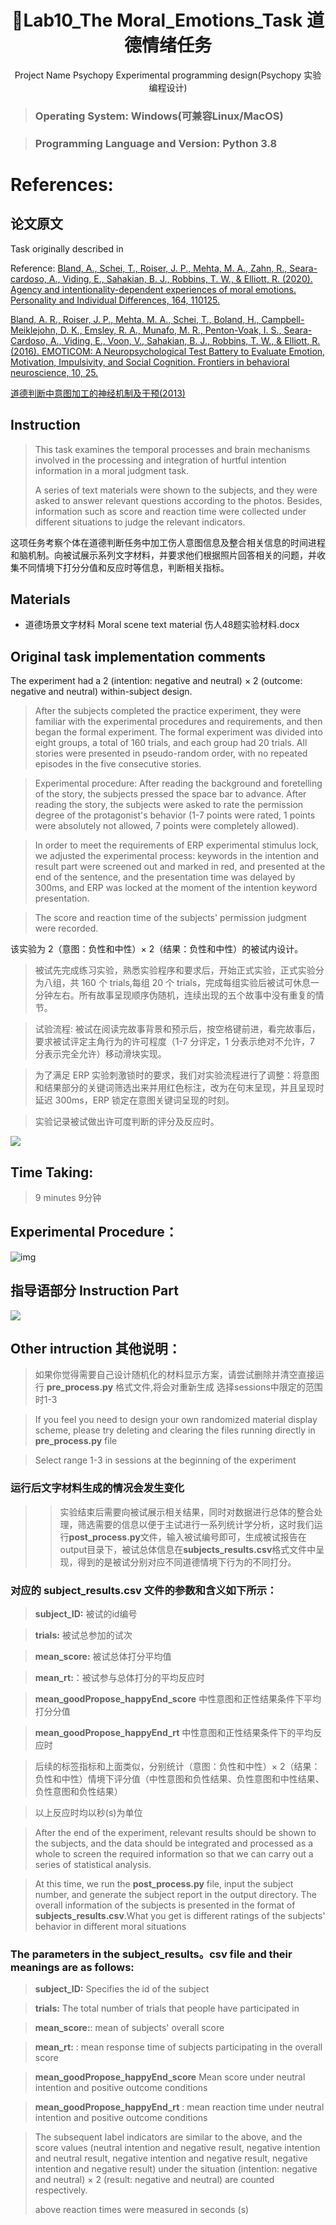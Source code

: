 <div align="center">
<h1 align="center">🍭Lab10_The Moral_Emotions_Task 道德情绪任务  </h1>
Project Name Psychopy Experimental programming design(Psychopy 实验编程设计)
</div>

> ### Operating System: Windows(可兼容Linux/MacOS)

> ### Programming Language and Version: Python 3.8

# References:

## 论文原文

Task originally described in

Reference:
[Bland, A., Schei, T., Roiser, J. P., Mehta, M. A., Zahn, R., Seara-cardoso, A., Viding, E., Sahakian, B. J., Robbins, T. W., &amp; Elliott, R. (2020). Agency and intentionality-dependent experiences of moral emotions. Personality and Individual Differences, 164, 110125. ](https://doi.org/10.1016/j.paid.2020.110125)

[Bland, A. R., Roiser, J. P., Mehta, M. A., Schei, T., Boland, H., Campbell-Meiklejohn, D. K., Emsley, R. A., Munafo, M. R., Penton-Voak, I. S., Seara-Cardoso, A., Viding, E., Voon, V., Sahakian, B. J., Robbins, T. W., &amp; Elliott, R. (2016). EMOTICOM: A Neuropsychological Test Battery to Evaluate Emotion, Motivation, Impulsivity, and Social Cognition. Frontiers in behavioral neuroscience, 10, 25.](https://doi.org/10.3389/fnbeh.2016.00025)

[道德判断中意图加工的神经机制及干预(2013)](materials/定稿-道德判断中意图加工的神经机制及干预-甘甜0529.pdf)

## Instruction

> This task examines the temporal processes and brain mechanisms involved in the processing and integration of hurtful intention information in a moral judgment task.
>
> A series of text materials were shown to the subjects, and they were asked to answer relevant questions according to the photos. Besides, information such as score and reaction time were collected under different situations to judge the relevant indicators.

这项任务考察个体在道德判断任务中加工伤人意图信息及整合相关信息的时间进程和脑机制。向被试展示系列文字材料，并要求他们根据照片回答相关的问题，并收集不同情境下打分分值和反应时等信息，判断相关指标。

## Materials

* 道德场景文字材料    Moral scene text material 伤人48题实验材料.docx

## Original task implementation comments

The experiment had a 2 (intention: negative and neutral) × 2 (outcome: negative and neutral) within-subject design.

> After the subjects completed the practice experiment, they were familiar with the experimental procedures and requirements, and then began the formal experiment. The formal experiment was divided into eight groups, a total of 160 trials, and each group had 20 trials. All stories were presented in pseudo-random order, with no repeated episodes in the five consecutive stories.

> Experimental procedure: After reading the background and foretelling of the story, the subjects pressed the space bar to advance. After reading the story, the subjects were asked to rate the permission degree of the protagonist's behavior (1-7 points were rated, 1 points were absolutely not allowed, 7 points were completely allowed).

> In order to meet the requirements of ERP experimental stimulus lock, we adjusted the experimental process: keywords in the intention and result part were screened out and marked in red, and presented at the end of the sentence, and the presentation time was delayed by 300ms, and ERP was locked at the moment of the intention keyword presentation.

> The score and reaction time of the subjects' permission judgment were recorded.

该实验为 2（意图：负性和中性）× 2（结果：负性和中性）的被试内设计。

> 被试先完成练习实验，熟悉实验程序和要求后，开始正式实验，正式实验分为八组，共 160 个 trials,每组 20 个 trials，完成每组实验后被试可休息一分钟左右。所有故事呈现顺序伪随机，连续出现的五个故事中没有重复的情节。

> 试验流程: 被试在阅读完故事背景和预示后，按空格键前进，看完故事后，要求被试评定主角行为的许可程度（1-7 分评定，1 分表示绝对不允许，7 分表示完全允许）移动滑块实现。

> 为了满足 ERP 实验刺激锁时的要求，我们对实验流程进行了调整：将意图和结果部分的关键词筛选出来并用红色标注，改为在句末呈现，并且呈现时延迟 300ms，ERP 锁定在意图关键词呈现的时刻。

> 实验记录被试做出许可度判断的评分及反应时。

![](materials/chiMaterial.png)

## Time Taking:

> 9 minutes 9分钟

## Experimental Procedure：

![img](materials/material01.jpg)

## **指导语部分 Instruction Part**

![](materials/Test_intro.JPG)

## Other intruction 其他说明：

> 如果你觉得需要自己设计随机化的材料显示方案，请尝试删除并清空直接运行 **pre_process.py** 格式文件,将会对重新生成
> 选择sessions中限定的范围时1-3

> If you feel you need to design your own randomized material display scheme, please try deleting and clearing the files running directly in **pre_process.py** file

> Select range 1-3 in sessions at the beginning of the experiment

### 运行后文字材料生成的情况会发生变化

>> 实验结束后需要向被试展示相关结果，同时对数据进行总体的整合处理，筛选需要的信息以便于主试进行一系列统计学分析，这时我们运行**post_process.py**文件，输入被试编号即可，生成被试报告在output目录下，被试总体信息在**subjects_results.csv**格式文件中呈现，得到的是被试分别对应不同道德情境下行为的不同打分。
>>

### 对应的 **subject_results.csv** 文件的参数和含义如下所示：

> **subject_ID:**  被试的id编号

> **trials:** 被试总参加的试次

> **mean_score:** 被试总体打分平均值

> **mean_rt:**：被试参与总体打分的平均反应时

> **mean_goodPropose_happyEnd_score** 中性意图和正性结果条件下平均打分分值

> **mean_goodPropose_happyEnd_rt** 中性意图和正性结果条件下的平均反应时

> 后续的标签指标和上面类似，分别统计（意图：负性和中性）× 2（结果：负性和中性）情境下评分值（中性意图和负性结果、负性意图和中性结果、负性意图和负性结果）

> 以上反应时均以秒(s)为单位

> After the end of the experiment, relevant results should be shown to the subjects, and the data should be integrated and processed as a whole to screen the required information so that we can carry out a series of statistical analysis.

> At this time, we run the **post_process.py** file, input the subject number, and generate the subject report in the output directory. The overall information of the subjects is presented in the format of **subjects_results.csv**.What you get is different ratings of the subjects' behavior in different moral situations

### The parameters in the **subject_results。csv** file and their meanings are as follows:

> **subject_ID:** Specifies the id of the subject

> **trials:** The total number of trials that people have participated in

> **mean_score:**: mean of subjects' overall score

> **mean_rt:** : mean response time of subjects participating in the overall score

> **mean_goodPropose_happyEnd_score** Mean score under neutral intention and positive outcome conditions

> **mean_goodPropose_happyEnd_rt** : mean reaction time under neutral intention and positive outcome conditions

> The subsequent label indicators are similar to the above, and the score values (neutral intention and negative result, negative intention and neutral result, negative intention and negative result, negative intention and negative result) under the situation (intention: negative and neutral) × 2 (result: negative and neutral) are counted respectively.
>
> above reaction times were measured in seconds (s)
